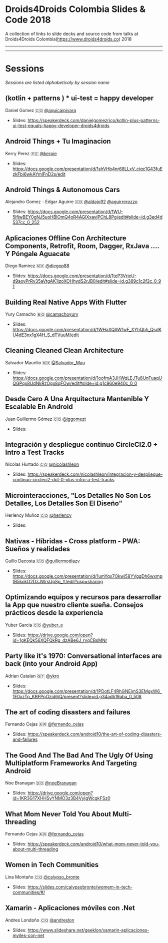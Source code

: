 Droids4Droids Colombia Slides & Code 2018
==============

A collection of links to slide decks and source code from talks at Droids4Droids Colombia(https://www.droids4droids.co) 2018


-----


-----

# Sessions

_Sessions are listed alphabeticaly by session name_



## (kotlin + patterns ) * ui-test = happy developer
Daniel Gomez :colombia: [@aquicaipivara](https://github.com/caipivara)

* Slides: https://speakerdeck.com/danielgomezrico/kotlin-plus-patterns-ui-test-equals-happy-developer-droids4droids


## Android Things + Tu Imaginacion
Kerry Perez :peru: [@kerpie](https://twitter.com/kerpie)

* Slides: https://docs.google.com/presentation/d/1shVHb4nr68LLxV_ciqc1G43fuEzkFbi6wkAYmlFnD2s/edit


## Android Things & Autonomous Cars
Alejandro Gomez - Edgar Aguirre :colombia: [@aldajo92](https://twitter.com/aldajo92) [@aguirrerozzo](https://twitter.com/aguirrerozzo)

* Slides: https://docs.google.com/presentation/d/1WU-5lfjwBEY0gNJ5uoHBlOmQ4oR4AGIXxavjPChL8Pg/edit#slide=id.g3ed4d537cc_0_252


## Aplicaciones Offline Con Architecture Components, Retrofit, Room, Dagger, RxJava .... Y Póngale Aguacate
Diego Ramirez :mexico: [@diegop88](https://twitter.com/diegop88)

* Slides: https://docs.google.com/presentation/d/1teP3VrjeU-d9aoyPrRv35aVtgAK1izoXOHhydS2rJB0/edit#slide=id.g389c1c2f2c_0_91


## Building Real Native Apps With Flutter
Yury Camacho :bolivia: [@camachoyury](https://twitter.com/camachoyury)

* Slides: https://docs.google.com/presentation/d/1WHaXQAWfwF_XYhQbh_QsdKU4dE3nx1gX4H_S_dTVuuM/edit


## Cleaning Cleaned Clean Architecture
Salvador Maurilio :mexico: [@Salvador_Mau](https://twitter.com/Salvador_Mau)

* Slides: https://docs.google.com/presentation/d/1oofmA3JHWqLEJTu8UnFuaqUQGPqx8UdNkRzOgx8qFOw/edit#slide=id.g1c960e940c_0_0


## Desde Cero A Una Arquitectura Mantenible Y Escalable En Android
Juan Guillermo Gómez :colombia: [@jggomezt](https://twitter.com/jggomezt)

* Slides: 


## Integración y despliegue continuo CircleCI2.0 + Intro a Test Tracks
Nicolas Hurtado :colombia: [@nicolashleon](https://twitter.com/nicolashleon)

* Slides: https://speakerdeck.com/nicolashleon/integracion-y-despliegue-continuo-circleci2-dot-0-plus-intro-a-test-tracks


## Microinteracciones, "Los Detalles No Son Los Detalles, Los Detalles Son El Diseño"
Herlency Muñoz :colombia: [@herlency](https://twitter.com/herlency)

* Slides: 


## Nativas - Híbridas - Cross platform - PWA: Sueños y realidades
Guillo Dacosta :colombia: [@guillermodiazv](https://twitter.com/guillermodiazv)

* Slides: https://docs.google.com/presentation/d/1umYqx7Okwi58YVggDh6wxmptB5kokO2DzJWrsUpSp_Y/edit?usp=sharing 


## Optimizando equipos y recursos para desarrollar la App que nuestro cliente sueña. Consejos prácticos desde la experiencia
Yuber Garcia :colombia: [@yuber_e](https://twitter.com/yuber_e)

* Slides: https://drive.google.com/open?id=1gKEQk56XQFQkRg_dzABe6J_rvqCBsMNr


## Party like it's 1970: Conversational interfaces are back (into your Android App)
Adrian Catalan :guatemala: [@ykro](https://twitter.com/ykro)

* Slides: https://docs.google.com/presentation/d/1PDotLF4RhGNEimS3EMgxW6_1E0xzTp_KBFPpOzid6jQ/present?slide=id.g34adb19aba_0_508


## The art of coding disasters and failures
Fernando Cejas :argentina: [@fernando_cejas](https://twitter.com/fernando_cejas)

* Slides: https://speakerdeck.com/android10/the-art-of-coding-disasters-and-failures


## The Good And The Bad And The Ugly Of Using Multiplatform Frameworks And Targeting Android
Noe Branagan 🇩🇴 [@noeBranagan](https://twitter.com/noeBranagan)

* Slides: https://drive.google.com/open?id=1KR3G17XHHSyYNMO3z3B4VyIgWcgkFSz0


## What Mom Never Told You About Multi-threading
Fernando Cejas :argentina: [@fernando_cejas](https://twitter.com/fernando_cejas)


* Slides: https://speakerdeck.com/android10/what-mom-never-told-you-about-multi-threading


## Women in Tech Communities
Lina Montaño :colombia: [@calypso_bronte](https://twitter.com/calypso_bronte)

* Slides: https://slides.com/calypsobronte/womem-in-tech-communities/#/



## Xamarin - Aplicaciones móviles con .Net
Andres Londoño :colombia: [@andreslon](https://twitter.com/andreslon)

* Slides: https://www.slideshare.net/geeklon/xamarin-aplicaciones-mviles-con-net
